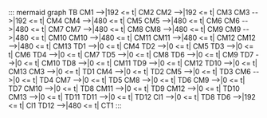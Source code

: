 ::: mermaid
    graph TB
        CM1 -->|192 <= t| CM2
        CM2 -->|192 <= t| CM3
        CM3 -->|192 <= t| CM4
        CM4 -->|480 <= t| CM5
        CM5 -->|480 <= t| CM6
        CM6 -->|480 <= t| CM7
        CM7 -->|480 <= t| CM8
        CM8 -->|480 <= t| CM9
        CM9 -->|480 <= t| CM10
        CM10 -->|480 <= t| CM11
        CM11 -->|480 <= t| CM12
        CM12 -->|480 <= t| CM13
        TD1 -->|0 <= t| CM4
        TD2 -->|0 <= t| CM5
        TD3 -->|0 <= t| CM6
        TD4 -->|0 <= t| CM7
        TD5 -->|0 <= t| CM8
        TD6 -->|0 <= t| CM9
        TD7 -->|0 <= t| CM10
        TD8 -->|0 <= t| CM11
        TD9 -->|0 <= t| CM12
        TD10 -->|0 <= t| CM13
        CM3 -->|0 <= t| TD1
        CM4 -->|0 <= t| TD2
        CM5 -->|0 <= t| TD3
        CM6 -->|0 <= t| TD4
        CM7 -->|0 <= t| TD5
        CM8 -->|0 <= t| TD6
        CM9 -->|0 <= t| TD7
        CM10 -->|0 <= t| TD8
        CM11 -->|0 <= t| TD9
        CM12 -->|0 <= t| TD10
        CM13 -->|0 <= t| TD11
        TD11 -->|0 <= t| TD12
        CI1 -->|0 <= t| TD8
        TD6 -->|192 <= t| CI1
        TD12 -->|480 <= t| CT1
:::